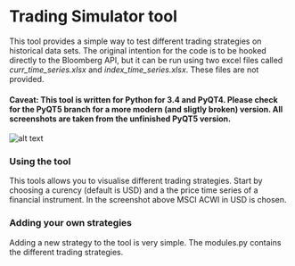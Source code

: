 # Trading Simulator tool

This tool provides a simple way to test different trading strategies on historical data sets. The original intention for the code is to be hooked directly to the Bloomberg API, but it can be run using two excel files called *curr_time_series.xlsx* and *index_time_series.xlsx*. These files are not provided.

#### Caveat: This tool is written for Python for 3.4 and PyQT4. Please check for the PyQT5 branch for a more modern (and sligtly broken) version. All screenshots are taken from the unfinished PyQT5 version.

![alt text](https://i.imgur.com/pJIe4mC.png)



### Using the tool

This tools allows you to visualise different trading strategies. Start by choosing a curency (default is USD) and a the price time series of a financial instrument. In the screenshot above MSCI ACWI in USD is chosen. 










### Adding your own strategies

Adding a new strategy to the tool is very simple. The modules.py contains the different trading strategies.
